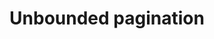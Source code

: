 ---
layout: pattern
categories: [patterns, pagination]
title: Unbounded pagination 
type: [detail-page]
permalink: /patterns/pagination/unbounded-pagination/
overview: In this variation, the last page is not shown.
description: |
  In this variation, the last page is not shown. _Read mores about the [pagination](/patterns/pagination/) pattern for how the component works.
    
usa-link: "https://designsystem.digital.gov/components/pagination/"
#specification: |
pagination-current: 10
pagination-pages: 24
bounded: 
### options:
  ### true
  ### false/leave blank

yml: |
  
  pagination-current: 10
  pagination-pages: 24
  bounded: 
  ### options:
    ### true
    ### false/leave blank
jekyll: |

  "{% include patterns/pagination/pagination-jk.md %}"

#spec:

### Paths to view design and code... 
## designimg: can be used to show an image of the design until a coded version can be created. The htmlpath & csspath should be located in the pattens folder. Read more about creating coded components in /docs/creating-patterns 
# designimg: 
htmlpath: patterns/pagination/pagination-unbounded.md
csspath: patterns/pagination/index.scss
---